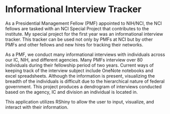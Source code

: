 # Informational Interview Tracker
As a Presidential Management Fellow (PMF) appointed to NIH/NCI, the NCI fellows are tasked with an NCI Special Project that contributes to the institute. My special project for the first year was an informational interview tracker. This tracker can be used not only by PMFs at NCI but by other PMFs and other fellows and new hires for tracking their networks. 

As a PMF, we conduct many informational interviews with individuals across our IC, NIH, and different agencies. Many PMFs interview over 80 individuals during their fellowship period of two years. Current ways of keeping track of the interview subject include OneNote notebooks and excel spreadsheets. Although the information is present, visualizing the breadth of the individuals is difficult due to the hierarchical nature of federal government. This project produces a dendrogram of interviews conducted based on the agency, IC and division an individual is located in. 

This application utilizes RShiny to allow the user to input, visualize, and interact with their information. 